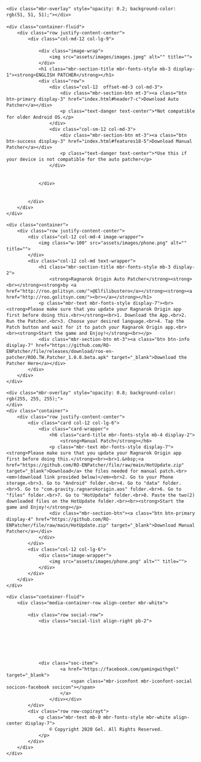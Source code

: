 <!DOCTYPE html>
<html  >
<head>
  <meta charset="UTF-8">
  <meta http-equiv="X-UA-Compatible" content="IE=edge">
  <meta name="viewport" content="width=device-width, initial-scale=1, minimum-scale=1">
  <link rel="shortcut icon" href="assets/images/img-menulogo-1.png" type="image/x-icon">
  <meta name="description" content="Ragnarok Origin FREE English Patcher">
  
  
  <title>Ragnarok Origin FREE English Patcher</title>
  <link rel="stylesheet" href="assets/web/assets/mobirise-icons2/mobirise2.css">
  <link rel="stylesheet" href="assets/tether/tether.min.css">
  <link rel="stylesheet" href="assets/bootstrap/css/bootstrap.min.css">
  <link rel="stylesheet" href="assets/bootstrap/css/bootstrap-grid.min.css">
  <link rel="stylesheet" href="assets/bootstrap/css/bootstrap-reboot.min.css">
  <link rel="stylesheet" href="assets/animatecss/animate.min.css">
  <link rel="stylesheet" href="assets/socicon/css/styles.css">
  <link rel="stylesheet" href="assets/theme/css/style.css">
  <link rel="preload" as="style" href="assets/mobirise/css/mbr-additional.css"><link rel="stylesheet" href="assets/mobirise/css/mbr-additional.css" type="text/css">
  
  
  
  
</head>
<body>
  
  <section class="header6 cid-sbmOi7XDcd mbr-fullscreen mbr-parallax-background" id="header6-3">

    

    <div class="mbr-overlay" style="opacity: 0.2; background-color: rgb(51, 51, 51);"></div>

    <div class="container-fluid">
        <div class="row justify-content-center">
            <div class="col-md-12 col-lg-9">

                <div class="image-wrap">
                    <img src="assets/images/images.jpeg" alt="" title="">
                </div>
                <h1 class="mbr-section-title mbr-fonts-style mb-3 display-1"><strong>ENGLISH PATCHER</strong></h1>
                <div class="row">
                    <div class="col-12  offset-md-3 col-md-3">
                        <div class="mbr-section-btn mt-3"><a class="btn btn-primary display-3" href="index.html#header7-c">Download Auto Patcher</a></div>
                        <p class="text-danger text-center">*Not compatible for older Android OS.</p>
                    </div>
                    <div class="col-sm-12 col-md-3">
                        <div class="mbr-section-btn mt-3"><a class="btn btn-success display-3" href="index.html#features18-5">Download Manual Patcher</a></div>
                        <p class="text-danger text-center">*Use this if your device is not compatible for the auto patcher</p>
                    </div>
                    
                    
                </div>
                
                
            </div>
        </div>
    </div>
</section>

<section class="header7 cid-sbP7E6qe2d" id="header7-c">

    

    

    <div class="container">
        <div class="row justify-content-center">
            <div class="col-12 col-md-4 image-wrapper">
                <img class="w-100" src="assets/images/phone.png" alt="" title="">
            </div>
            <div class="col-12 col-md text-wrapper">
                <h1 class="mbr-section-title mbr-fonts-style mb-3 display-2">
                    <strong>Ragnarok Origin Auto Patcher</strong><strong><br></strong><strong>by <a href="http://roo.golitsyn.com/">@Elfilibustero</a></strong><strong><a href="http://roo.golitsyn.com/"><br></a></strong></h1>
                <p class="mbr-text mbr-fonts-style display-7"><br><strong>Please make sure that you update your Ragnarok Origin app first before doing this.<br></strong><br>1. Download the App.<br>2. Run the Patcher.<br>3. Choose your desired language.<br>4. Tap the Patch button and wait for it to patch your Ragnarok Origin app.<br><br><strong>Start the game and Enjoy!</strong><br></p>
                <div class="mbr-section-btn mt-3"><a class="btn btn-info display-7" href="https://github.com/RO-ENPatcher/file/releases/download/roo-en-patcher/ROO.TW.Patcher_1.0.0.beta.apk" target="_blank">Download the Patcher Here</a></div>
            </div>
        </div>
    </div>
</section>

<section class="features18 cid-sbmQb6cvSJ mbr-parallax-background" id="features18-5">

    

    <div class="mbr-overlay" style="opacity: 0.8; background-color: rgb(255, 255, 255);">
    </div>
    <div class="container">
        <div class="row justify-content-center">
            <div class="card col-12 col-lg-6">
                <div class="card-wrapper">
                    <h6 class="card-title mbr-fonts-style mb-4 display-2">
                        <strong>Manual Patch</strong></h6>
                    <p class="mbr-text mbr-fonts-style display-7"><strong>Please make sure that you update your Ragnarok Origin app first before doing this.</strong><br><br>1.&nbsp;<a href="https://github.com/RO-ENPatcher/file/raw/main/HotUpdate.zip" target="_blank">Download</a> the files needed for manual patch.<br><em>(download link provided below)</em><br>2. Go to your Phone storage.<br>3. Go to "Android" folder.<br>4. Go to "data" folder.<br>5. Go to "com.gravity.ragnarokorigin.aos" folder.<br>6. Go to "files" folder.<br>7. Go to "HotUpdate" folder.<br>8. Paste the two(2) downloaded files on the HotUpdate folder.<br><br><strong>Start the game and Enjoy!</strong></p>
                    <div class="mbr-section-btn"><a class="btn btn-primary display-4" href="https://github.com/RO-ENPatcher/file/raw/main/HotUpdate.zip" target="_blank">Download Manual Patcher</a></div>
                </div>
            </div>
            <div class="col-12 col-lg-6">
                <div class="image-wrapper">
                    <img src="assets/images/phone.png" alt="" title="">
                </div>
            </div>
        </div>
    </div>
</section>

<section class="footer3 cid-sbmSHo3z4I mbr-reveal" once="footers" id="footer3-6">

    

    

    <div class="container-fluid">
        <div class="media-container-row align-center mbr-white">
            
            <div class="row social-row">
                <div class="social-list align-right pb-2">
                    
                    
                    
                    
                    
                    
                <div class="soc-item">
                        <a href="https://facebook.com/gamingwithgel" target="_blank">
                            <span class="mbr-iconfont mbr-iconfont-social socicon-facebook socicon"></span>
                        </a>
                    </div></div>
            </div>
            <div class="row row-copirayt">
                <p class="mbr-text mb-0 mbr-fonts-style mbr-white align-center display-7">
                    © Copyright 2020 Gel. All Rights Reserved.
                </p>
            </div>
        </div>
    </div>
</section>


  <script src="assets/web/assets/jquery/jquery.min.js"></script>
  <script src="assets/popper/popper.min.js"></script>
  <script src="assets/tether/tether.min.js"></script>
  <script src="assets/bootstrap/js/bootstrap.min.js"></script>
  <script src="assets/smoothscroll/smooth-scroll.js"></script>
  <script src="assets/parallax/jarallax.min.js"></script>
  <script src="assets/viewportchecker/jquery.viewportchecker.js"></script>
  <script src="assets/theme/js/script.js"></script>
  
  
  
 <div id="scrollToTop" class="scrollToTop mbr-arrow-up"><a style="text-align: center;"><i class="mbr-arrow-up-icon mbr-arrow-up-icon-cm cm-icon cm-icon-smallarrow-up"></i></a></div>
    <input name="animation" type="hidden">
  </body>
</html>

